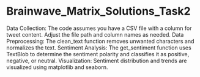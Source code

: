 # Brainwave_Matrix_Solutions_Task2

Data Collection: The code assumes you have a CSV file with a column for tweet content. Adjust the file path and column names as needed.
Data Preprocessing: The clean_text function removes unwanted characters and normalizes the text.
Sentiment Analysis: The get_sentiment function uses TextBlob to determine the sentiment polarity and classifies it as positive, negative, or neutral.
Visualization: Sentiment distribution and trends are visualized using matplotlib and seaborn.
